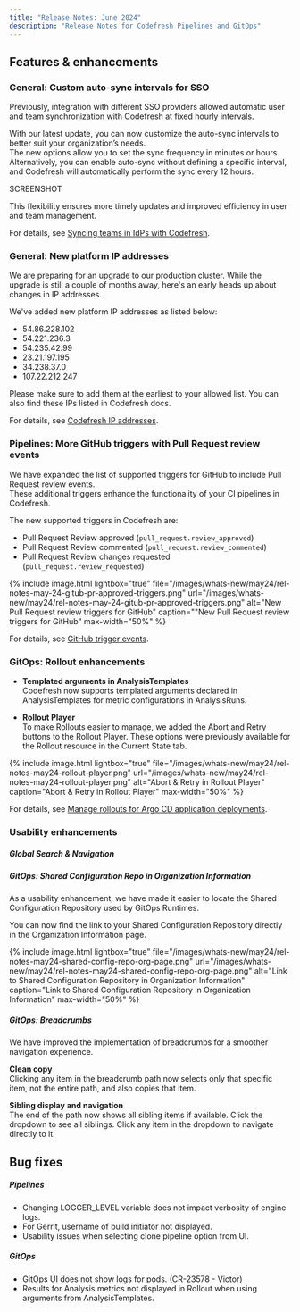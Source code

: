 ```yaml
---
title: "Release Notes: June 2024"
description: "Release Notes for Codefresh Pipelines and GitOps"
---
```

## Features & enhancements



### General: Custom auto-sync intervals for SSO

Previously, integration with different SSO providers allowed automatic user and team synchronization with Codefresh at fixed hourly intervals.

With our latest update, you can now customize the auto-sync intervals to better suit your organization’s needs.  
The new options allow you to set the sync frequency in minutes or hours. Alternatively, you can enable auto-sync without defining a specific interval, and Codefresh will automatically perform the sync every 12 hours. 

SCREENSHOT

This flexibility ensures more timely updates and improved efficiency in user and team management.

For details, see [Syncing teams in IdPs with Codefresh]({{site.baseurl}}/docs/administration/single-sign-on/team-sync/#syncing-teams-in-idps-with-codefresh).

### General: New platform IP addresses

We are preparing for an upgrade to our production cluster. While the upgrade is still a couple of months away, here's an early heads up about changes in IP addresses.

We've added new platform IP addresses as listed below:
* 54.86.228.102
* 54.221.236.3  
* 54.235.42.99
* 23.21.197.195
* 34.238.37.0
* 107.22.212.247

Please make sure to add them at the earliest to your allowed list. You can also find these IPs listed in Codefresh docs.

For details, see [Codefresh IP addresses]({{site.baseurl}}/docs/administration/platform-ip-addresses/).

### Pipelines: More GitHub triggers with Pull Request review events

We have expanded the list of supported triggers for GitHub to include Pull Request review events.   
These additional triggers enhance the functionality of your CI pipelines in Codefresh. 

The new supported triggers in Codefresh are:
* Pull Request Review approved (`pull_request.review_approved`)
* Pull Request Review commented (`pull_request.review_commented`)
* Pull Request Review changes requested (`pull_request.review_requested`)

{% include 
image.html 
lightbox="true" 
file="/images/whats-new/may24/rel-notes-may-24-gitub-pr-approved-triggers.png" 
url="/images/whats-new/may24/rel-notes-may-24-gitub-pr-approved-triggers.png" 
alt="New Pull Request review triggers for GitHub" 
caption=""New Pull Request review triggers for GitHub" 
max-width="50%" 
%}

For details, see [GitHub trigger events]({{site.baseurl}}/docs/docs/pipelines/triggers/git-triggers/#github-trigger-events).

### GitOps: Rollout enhancements 

* **Templated arguments in AnalysisTemplates**  
Codefresh now supports templated arguments declared in AnalysisTemplates for metric configurations in AnalysisRuns. 

* **Rollout Player**  
To make Rollouts easier to manage, we added the Abort and Retry buttons to the Rollout Player. These options were previously available for the Rollout resource in the Current State tab.

{% include 
image.html 
lightbox="true" 
file="/images/whats-new/may24/rel-notes-may24-rollout-player.png" 
url="/images/whats-new/may24/rel-notes-may24-rollout-player.png" 
alt="Abort & Retry in Rollout Player" 
caption="Abort & Retry in Rollout Player" 
max-width="50%" 
%}

For details, see [Manage rollouts for Argo CD application deployments]({{site.baseurl}}/docs/deployments/gitops/manage-application/#manage-rollouts-for-argo-cd-application-deployments).




### Usability enhancements

##### Global Search & Navigation

##### GitOps: Shared Configuration Repo in Organization Information
As a usability enhancement, we have made it easier to locate the Shared Configuration Repository used by GitOps Runtimes. 

You can now find the link to your Shared Configuration Repository directly in the Organization Information page.

{% include 
image.html 
lightbox="true" 
file="/images/whats-new/may24/rel-notes-may24-shared-config-repo-org-page.png" 
url="/images/whats-new/may24/rel-notes-may24-shared-config-repo-org-page.png" 
alt="Link to Shared Configuration Repository in Organization Information" 
caption="Link to Shared Configuration Repository in Organization Information" 
max-width="50%" 
%}

##### GitOps: Breadcrumbs
We have improved the implementation of breadcrumbs for a smoother navigation experience.

**Clean copy**  
Clicking any item in the breadcrumb path now selects only that specific item, not the entire path, and also copies that item.  

**Sibling display and navigation**    
The end of the path now shows all sibling items if available. Click the dropdown to see all siblings.
Click any item in the dropdown to navigate directly to it.





## Bug fixes


##### Pipelines 
* Changing LOGGER_LEVEL variable does not impact verbosity of engine logs. 
* For Gerrit, username of build initiator not displayed.
* Usability issues when selecting clone pipeline option from UI. 



##### GitOps 
* GitOps UI does not show logs for pods. (CR-23578 - Victor)
* Results for Analysis metrics not displayed in Rollout when using arguments from AnalysisTemplates. 

